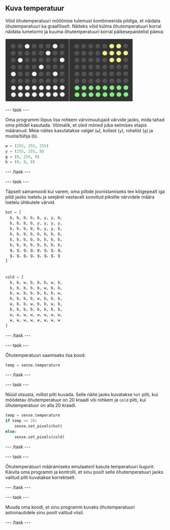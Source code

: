 ## Kuva temperatuur

Võid õhutemperatuuri mõõtmise tulemust kombineerida pildiga, et näidata õhutemperatuuri ka graafiliselt. Näiteks võid külma õhutemperatuuri korral näidata lumetormi ja kuuma õhutemperatuuri korral päikesepaistelist päeva:

![Kuum ja külm](images/hot-and-cold.png)

--- task ---

Oma programmi lõpus lisa rohkem värvimuutujaid värvide jaoks, mida tahad oma piltidel kasutada. Võimalik, et oled mõned juba eelmises etapis määranud. Meie näites kasutatakse valget (`w`), kollast (`y`), rohelist (`g`) ja musta/tühja (`b`).

```python
w = (255, 255, 255)
y = (255, 255, 0)
g = (0, 255, 0)
b = (0, 0, 0)
```

--- /task ---

--- task ---

Täpselt samamoodi kui varem, oma piltide joonistamiseks tee kõigepealt iga pildi jaoks loetelu ja seejärel vastavalt soovitud pikslite värvidele määra loetelu ühikutele värvid.

```python
hot = [
  b, b, b, b, b, y, y, b,
  b, b, b, b, y, y, y, y,
  b, b, b, b, b, y, y, b,
  b, b, b, b, b, b, b, b,
  b, b, b, b, b, b, b, b,
  b, b, b, b, b, b, b, b,
  g, g, g, g, g, g, g, g,
  g, g, g, g, g, g, g, g
]


cold = [
  b, b, w, b, b, b, w, b,
  b, b, b, b, b, w, b, b,
  b, w, b, b, b, b, b, w,
  b, b, b, b, w, b, b, b,
  w, b, b, w, b, b, w, b,
  b, b, b, b, b, b, b, b,
  w, w, w, w, w, w, w, w,
  w, w, w, w, w, w, w, w
]
```

--- /task ---

--- task ---

Õhutemperatuuri saamiseks lisa kood:

```python
temp = sense.temperature
```

--- /task ---

--- task ---

Nüüd otsusta, millist pilti kuvada. Selle näite jaoks kuvatakse `hot` pilti, kui mõõdetav õhutemperatuur on 20 kraadi või rohkem ja `cold` pilti, kui õhutemperatuur on alla 20 kraadi.

```python
temp = sense.temperature
if temp >= 20:
    sense.set_pixels(hot)
else:
    sense.set_pixels(cold)
```

--- /task ---

--- task ---

Õhutemperatuuri määramiseks emulaatoril kasuta temperatuuri liugurit. Käivita oma programm ja kontrolli, et sinu poolt selle õhutemperatuuri jaoks valitud pilti kuvatakse korrektselt.

--- /task ---

--- task ---

Muuda oma koodi, et sinu programm kuvaks õhutemperatuuri astronautidele sinu poolt valitud viisil.

--- /task ---